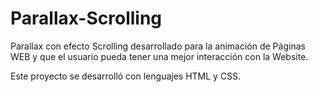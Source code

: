 # Parallax-Scrolling
Parallax con efecto Scrolling desarrollado para la animación de Páginas WEB y que el usuario pueda tener una mejor interacción
con la Website.

Este proyecto se desarrolló con lenguajes HTML y CSS.

